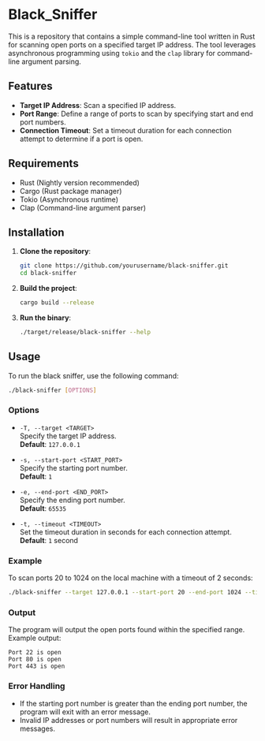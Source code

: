 # Black_Sniffer

This is a repository that contains a simple command-line tool written in Rust for scanning open ports on a specified target IP address. The tool leverages asynchronous programming using `tokio` and the `clap` library for command-line argument parsing.

## Features

- **Target IP Address**: Scan a specified IP address.
- **Port Range**: Define a range of ports to scan by specifying start and end port numbers.
- **Connection Timeout**: Set a timeout duration for each connection attempt to determine if a port is open.

## Requirements

- Rust (Nightly version recommended)
- Cargo (Rust package manager)
- Tokio (Asynchronous runtime)
- Clap (Command-line argument parser)

## Installation

1. **Clone the repository**:
   ```bash
   git clone https://github.com/yourusername/black-sniffer.git
   cd black-sniffer
   ```
   
2. **Build the project**:
   ```bash
   cargo build --release
   ```
   
3. **Run the binary**:
   ```bash
   ./target/release/black-sniffer --help
   ```
   
## Usage

   To run the black sniffer, use the following command:

   ```bash
   ./black-sniffer [OPTIONS]
   ```
### Options

- `-T, --target <TARGET>`  
  Specify the target IP address.  
  **Default**: `127.0.0.1`

- `-s, --start-port <START_PORT>`  
  Specify the starting port number.  
  **Default**: `1`

- `-e, --end-port <END_PORT>`  
  Specify the ending port number.  
  **Default**: `65535`

- `-t, --timeout <TIMEOUT>`  
  Set the timeout duration in seconds for each connection attempt.  
  **Default**: `1` second

### Example

To scan ports 20 to 1024 on the local machine with a timeout of 2 seconds:

```bash
./black-sniffer --target 127.0.0.1 --start-port 20 --end-port 1024 --timeout 2

```
### Output

The program will output the open ports found within the specified range. Example output:
```
Port 22 is open
Port 80 is open
Port 443 is open
```

### Error Handling

- If the starting port number is greater than the ending port number, the program will exit with an error message.
- Invalid IP addresses or port numbers will result in appropriate error messages.









